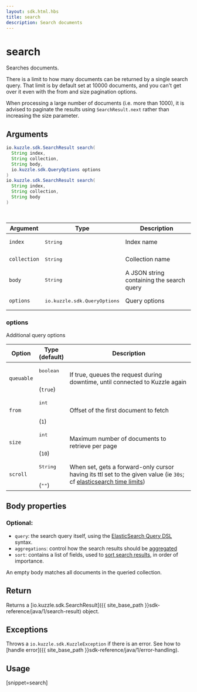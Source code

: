 ```yaml
---
layout: sdk.html.hbs
title: search
description: Search documents
---
```


# search

Searches documents.

There is a limit to how many documents can be returned by a single search query.
That limit is by default set at 10000 documents, and you can't get over it even with the from and size pagination options.

<div class="alert alert-info">
  <p>
  When processing a large number of documents (i.e. more than 1000), it is advised to paginate the results using <code>SearchResult.next</code> rather than increasing the size parameter.
  </p>
</div>

## Arguments

```java
io.kuzzle.sdk.SearchResult search(
  String index,
  String collection,
  String body,
  io.kuzzle.sdk.QueryOptions options
)
io.kuzzle.sdk.SearchResult search(
  String index,
  String collection,
  String body
)
```

<br/>

| Argument | Type | Description |
| --- | --- | --- |
| `index` | <pre>String</pre> | Index name |
| `collection` | <pre>String</pre> | Collection name |
| `body` | <pre>String</pre> | A JSON string containing the search query |
| `options` | <pre>io.kuzzle.sdk.QueryOptions</pre> | Query options |

### options

Additional query options

| Option | Type<br/>(default) | Description |
| --- | --- | --- |
| `queuable` | <pre>boolean</pre><br/>(`true`)| If true, queues the request during downtime, until connected to Kuzzle again |
| `from` | <pre>int</pre><br/>(`1`) | Offset of the first document to fetch |
| `size` | <pre>int</pre><br/>(`10`) | Maximum number of documents to retrieve per page  |
| `scroll` | <pre>String</pre><br/>(`""`) | When set, gets a forward-only cursor having its ttl set to the given value (ie `30s`; cf [elasticsearch time limits](https://www.elastic.co/guide/en/elasticsearch/reference/5.6/common-options.html#time-units)) |

## Body properties

### Optional:

- `query`: the search query itself, using the [ElasticSearch Query DSL](https://www.elastic.co/guide/en/elasticsearch/reference/5.6/query-dsl.html) syntax.
- `aggregations`: control how the search results should be [aggregated](https://www.elastic.co/guide/en/elasticsearch/reference/5.6/search-aggregations.html)
- `sort`: contains a list of fields, used to [sort search results](https://www.elastic.co/guide/en/elasticsearch/reference/5.6/search-request-sort.html), in order of importance.

An empty body matches all documents in the queried collection.

## Return

Returns a [io.kuzzle.sdk.SearchResult]({{ site_base_path }}sdk-reference/java/1/search-result) object.

## Exceptions

Throws a `io.kuzzle.sdk.KuzzleException` if there is an error. See how to [handle error]({{ site_base_path }}sdk-reference/java/1/error-handling).

## Usage

[snippet=search]

